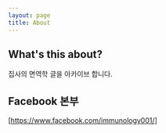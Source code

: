 ```yaml
---
layout: page
title: About
---
```


## What's this about?

집사의 면역학 글을 아카이브 합니다. 


## Facebook 본부

[https://www.facebook.com/immunology001/]
